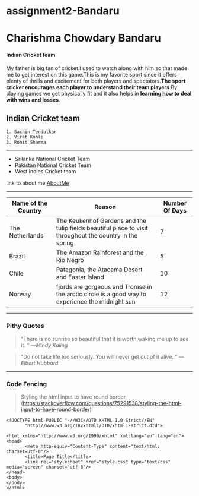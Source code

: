 # assignment2-Bandaru
# Charishma Chowdary Bandaru
#### Indian Cricket team
 My father is big fan of cricket.I used to watch along with him so that made me to get interest on this game.This is my favorite sport since it offers plenty of thrills and excitement for both players and spectators.**The sport cricket encourages each player to understand their team players**.By playing games we get physically fit and it also helps in **learning how to deal with wins and losses**.

 Indian Cricket team
 --------
    1. Sachin Tendulkar
    2. Virat Kohli
    3. Rohit Sharma
-----------
* Srilanka National Cricket Team
* Pakistan National Cricket Team
* West Indies Cricket team

link to about me [AboutMe](https://github.com/Charishma-2/assignment2-Bandaru/blob/main/AboutMe.md)

-----------------
| Name of the Country | Reason | Number Of Days|
| ----------| ------| ------|
|The Netherlands |The Keukenhof Gardens and the tulip fields beautiful place to visit throughout the country in the spring| 7 |
| Brazil | The Amazon Rainforest and the Rio Negro | 5 |
| Chile  | Patagonia, the Atacama Desert and Easter Island | 10 |
|  Norway | fjords are gorgeous and Tromsø in the arctic circle is a good way to experience the midnight sun | 12 |

----------------
### Pithy Quotes

> "There is no sunrise so beautiful that it is worth waking me up to see it. " *—Mindy Kaling*


> "Do not take life too seriously. You will never get out of it alive. " *—Elbert Hubbard*

---------------------
### Code Fencing

> Styling the html input to have round border (https://stackoverflow.com/questions/75291538/styling-the-html-input-to-have-round-border)

```
<!DOCTYPE html PUBLIC "-//W3C//DTD XHTML 1.0 Strict//EN"
       "http://www.w3.org/TR/xhtml1/DTD/xhtml1-strict.dtd">

<html xmlns="http://www.w3.org/1999/xhtml" xml:lang="en" lang="en">
<head>
       <meta http-equiv="Content-Type" content="text/html; charset=utf-8"/>
       <title>Page Title</title>
       <link rel="stylesheet" href="style.css" type="text/css" media="screen" charset="utf-8"/>
</head>
<body>
</body>
</html>

```
